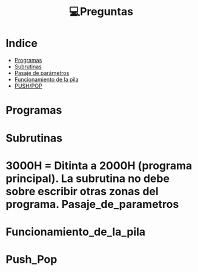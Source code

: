 <h1 align="center"> 💻Preguntas</h1>

Indice
======
   * [Programas](#Programas)
   * [Subrutinas](#Subrutinas)
   * [Pasaje de parámetros](#Pasaje_de_parametros)
   * [Funcionamiento de la pila](#Funcionamiento_de_la_pila)
   * [PUSH/POP](#Push_Pop)

Programas
=========

Subrutinas
==========

3000H = Ditinta a 2000H (programa principal). La subrutina no debe sobre escribir otras zonas del programa.
Pasaje_de_parametros
====================

Funcionamiento_de_la_pila
=========================

Push_Pop
========
